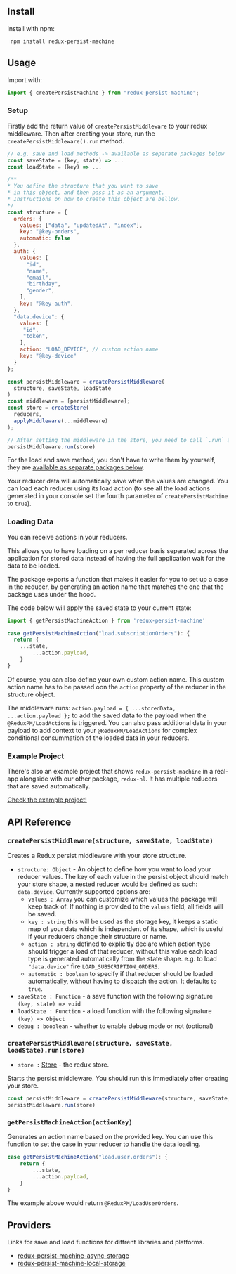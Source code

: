 ## Install

Install with npm:
```
 npm install redux-persist-machine
```

## Usage

Import with:

```js
import { createPersistMachine } from "redux-persist-machine";
```

### Setup

Firstly add the return value of `createPersistMiddleware` to your redux middleware. Then after creating your store, run the `createPersistMiddleware().run` method.

```js
// e.g. save and load methods -> available as separate packages below
const saveState = (key, state) => ...
const loadState = (key) => ...

/**
* You define the structure that you want to save
* in this object, and then pass it as an argument.
* Instructions on how to create this object are bellow.
*/
const structure = {
  orders: {
    values: ["data", "updatedAt", "index"],
    key: "@key-orders",
    automatic: false
  },
  auth: {
    values: [
      "id",
      "name",
      "email",
      "birthday",
      "gender",
    ],
    key: "@key-auth",
  },
  "data.device": {
    values: [
     "id",
     "token",
    ],
    action: "LOAD_DEVICE", // custom action name
    key: "@key-device"
  }
};

const persistMiddleware = createPersistMiddleware(
  structure, saveState, loadState
)
const middleware = [persistMiddleware];
const store = createStore(
  reducers,
  applyMiddleware(...middleware)
);

// After setting the middleware in the store, you need to call `.run` and pass the store as an argument.
persistMiddleware.run(store)
```

For the load and save method, you don't have to write them by yourself, they are [available as separate packages below](#providers).

Your reducer data will automatically save when the values are changed. You can load each reducer using its load action (to see all the load actions generated in your console set the fourth parameter of `createPersistMachine` to `true`).


### Loading Data

You can receive actions in your reducers.

This allows you to have loading on a per reducer basis separated across the application for stored data instead of having the full application wait for the data to be loaded.

The package exports a function that makes it easier for you to set up a case in the reducer, by generating an action name that matches the one that the package uses under the hood.

The code below will apply the saved state to your current state:

```js
import { getPersistMachineAction } from 'redux-persist-machine'

case getPersistMachineAction("load.subscriptionOrders"): {
  return {
    ...state,
        ...action.payload,
    }
}
```

Of course, you can also define your own custom action name. This custom action name has to be passed oon the `action` property of the reducer in the structure object.

The middleware runs: `action.payload = { ...storedData, ...action.payload };` to add the saved data to the payload when the `@ReduxPM/LoadActions` is triggered. You can also pass additional data in your payload to add context to your `@ReduxPM/LoadActions` for complex conditional consummation of the loaded data in your reducers.

### Example Project

There's also an example project that shows `redux-persist-machine` in a real-app alongside with our other package, `redux-nl`. It has multiple reducers that are saved automatically.

[Check the example project!](https://github.com/aspect-apps/redux-nl-example)

## API Reference

### `createPersistMiddleware(structure, saveState, loadState)`

Creates a Redux persist middleware with your store structure.

- `structure: Object` - An object to define how you want to load your reducer values. The key of each value in the persist object should match your store shape, a nested reducer would be defined as such: `data.device`. Currently supported options are:
    - `values : Array` you can customize which values the package will keep track of. If nothing is provided to the `values` field, all fields will be saved.
    - `key : string` this will be used as the storage key, it keeps a static map of your data which is independent of its shape, which is useful if your reducers change their structure or name.
    - `action : string` defined to explicitly declare which action type should trigger a load of that reducer, without this value each load type is generated automatically from the state shape. e.g. to load `"data.device"` fire `LOAD_SUBSCRIPTION_ORDERS`.
    - `automatic : boolean` to specify if that reducer should be loaded automatically, without having to dispatch the action. It defaults to `true`.
- `saveState : Function` - a save function with the following signature `(key, state) => void`
- `loadState : Function` - a load function with the following signature `(key) => Object`
- `debug : booolean` - whether to enable debug mode or not (optional)

### `createPersistMiddleware(structure, saveState, loadState).run(store)`

- `store :` [Store](https://redux.js.org/api/store) - the redux store.

Starts the persist middleware. You should run this immediately after creating your store.

```js
const persistMiddleware = createPersistMiddleware(structure, saveState, loadState)
persistMiddleware.run(store)
```

### `getPersistMachineAction(actionKey)`

Generates an action name based on the provided key. You can use this function to set the case in your reducer to handle the data loading.

```js
case getPersistMachineAction("load.user.orders"): {
    return {
        ...state,
        ...action.payload,
    }
}
```

The example above would return `@ReduxPM/LoadUserOrders`.

## Providers

Links for save and load functions for diffrent libraries and platforms.

- [redux-persist-machine-async-storage](https://github.com/lukebrandonfarrell/redux-persist-machine-async-storage)
- [redux-persist-machine-local-storage](https://github.com/aspect-apps/redux-persist-machine-local-storage)
